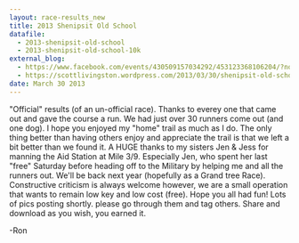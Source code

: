 ```yaml
---
layout: race-results_new
title: 2013 Shenipsit Old School
datafile: 
  - 2013-shenipsit-old-school
  - 2013-shenipsit-old-school-10k
external_blog:
  - https://www.facebook.com/events/430509157034292/453123368106204/?notif_t=plan_mall_activity
  - https://scottlivingston.wordpress.com/2013/03/30/shenipsit-old-school-trail-half-marathon
date: March 30 2013
---
```


"Official" results (of an un-official race). Thanks to everey one that came out and gave the course a run. We had just over 30 runners come out (and one dog). I hope you enjoyed my "home" trail as much as I do. The only thing better than having others enjoy and appreciate the trail is that we left a bit better than we found it. A HUGE thanks to my sisters Jen & Jess for manning the Aid Station at Mile 3/9. Especially Jen, who spent her last "free" Saturday before heading off to the Military by helping me and all the runners out. We'll be back next year (hopefully as a Grand tree Race). Constructive criticism is always welcome however, we are a small operation that wants to remain low key and low cost (free). Hope you all had fun! Lots of pics posting shortly. please go through them and tag others. Share and download as you wish, you earned it.

-Ron

